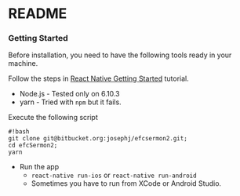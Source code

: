 # README #


### Getting Started ###

Before installation, you need to have the following tools ready in your machine.

Follow the steps in [React Native Getting Started](https://facebook.github.io/react-native/docs/getting-started.html) tutorial.

* Node.js - Tested only on 6.10.3
* yarn - Tried with `npm` but it fails. 

Execute the following script 

```
#!bash
git clone git@bitbucket.org:josephj/efcsermon2.git;
cd efcSermon2;
yarn 
```

* Run the app
    * `react-native run-ios` or `react-native run-android`
    * Sometimes you have to run from XCode or Android Studio.